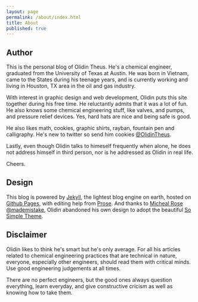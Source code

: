 ```yaml
---
layout: page
permalink: /about/index.html
title: About
published: true
---
```


## Author
This is the personal blog of Olidin Theus. He's a chemical engineer, graduated from the University of Texas at Austin. He was born in Vietnam, came to the States during his teenage years, and is currently working and living in Houston, TX area in the oil and gas industry. 

With interest in graphic design and web development, Olidin puts this site together during his free time. He reluctantly admits that it was a lot of fun. He also knows some chemical engineering stuff, like valves, and pumps, and pressure relief devices. Yes, hard hats are nice and being safe is good. 

He also likes math, cookies, graphic shirts, rayban, fountain pen and calligraphy. He's new to twitter so send him cookies [@OlidinTheus][0]. 

Lastly, even though Olidin talks to himeself frequently when alone, he does not address himself in third person, nor is he addressed as Olidin in real life.

Cheers.

## Design 
This blog is powered by [Jekyll][1], the lightest blog engine on earth, hosted on [Github Pages][2], with editing help from [Prose][3]. And thanks to [Micheal Rose][4] [@mademistake][5], Olidin abandoned his own design to adopt the beautiful [So Simple Theme][6].

## Disclaimer
Olidin likes to think he's smart but he's only average. For all his articles related to chemical engineering practices that are technical in nature, everyone, especially other engineers, should read them with critical minds. Use good engineering judgements at all times. 

There are no perfect engineers, but the good ones always question everything, learn everyday, and give constructive cricism as well as knowing how to take them.

[0]: https://twitter.com/OlidinTheus
[1]: https://github.coms:/mojombo/jekyll
[2]: http://pages.github.com/
[3]: http://prose.io/
[4]: http://mademistakes.com
[5]: https://twitter.com/mmistakes
[6]: http://mademistakes.com/articles/so-simple-jekyll-theme.html

